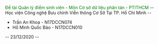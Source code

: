<span style="color: green"> Đề tài Quản lý điểm sinh viên - Môn Cơ sở dữ liệu phân tán - PTITHCM  </span>
-- Học viện Công nghệ Bưu chính Viễn thông Cơ Sở Tại TP. Hồ Chí Minh --

- Trần An Khoa - N17DCCN074
- Hồ Minh Quốc Bảo - N17DCCN010

-- 23/12/2020 --
